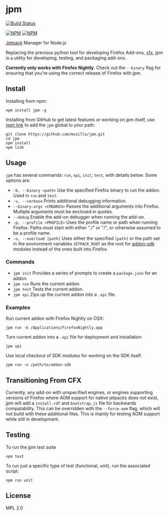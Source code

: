 jpm
===

[![Build Status](https://travis-ci.org/mozilla/jpm.png)](https://travis-ci.org/mozilla/jpm)

[![NPM](https://nodei.co/npm/jpm.png?stars&downloads)](https://nodei.co/npm/jpm/)
[![NPM](https://nodei.co/npm-dl/jpm.png)](https://nodei.co/npm/jpm)

[Jetpack](https://wiki.mozilla.org/Jetpack) Manager for Node.js

Replacing the previous python tool for developing Firefox Add-ons, [cfx](https://developer.mozilla.org/en-US/Add-ons/SDK/Tools/cfx), jpm is a utility for developing, testing, and packaging add-ons.

**Currently only works with Firefox Nightly**. Check out the `--binary` flag for ensuring that you're using the correct release of Firefox with jpm.

## Install

Installing from npm:

```
npm install jpm -g
```

Installing from GitHub to get latest features or working on jpm itself, use [npm link](https://www.npmjs.org/doc/cli/npm-link.html) to add the `jpm` global to your path:

```
git clone https://github.com/mozilla/jpm.git
cd jpm
npm install
npm link
```

## Usage

`jpm` has several commands: `run`, `xpi`, `init`, `test`, with details below. Some options are:

* `-b, --binary <path>` Use the specified Firefox binary to run the addon. Used in `run` and `test`.
* `-v, --verbose` Prints additional debugging information.
* `--binary-args <CMDARGS>` Passes the additional arguments into Firefox. Multiple arguments must be enclosed in quotes.
* `--debug` Enable the add-on debugger when running the add-on.
* `-p, --profile <PROFILE>` Uses the profile name or path when running Firefox. Paths must start with either "./" or "/", or otherwise assumed to be a profile name.
* `-o, --overload [path]` Uses either the specified `[path]` or the path set in the environment variables `JETPACK_ROOT` as the root for [addon-sdk](https://github.com/mozilla/addon-sdk) modules instead of the ones built into Firefox.

### Commands

* `jpm init` Provides a series of prompts to create a `package.json` for an addon.
* `jpm run` Runs the current addon.
* `jpm test` Tests the current addon.
* `jpm xpi` Zips up the current addon into a `.xpi` file.

### Examples

Run current addon with Firefox Nightly on OSX:

```
jpm run -b /Applications/FirefoxNightly.app
```

Turn current addon into a `.xpi` file for deployment and installation

```
jpm xpi
```

Use local checkout of SDK modules for working on the SDK itself.

```
jpm run -o /path/to/addon-sdk
```

## Transitioning From CFX

Currently, any add-on with unspecified engines, or engines supporting versions of Firefox where AOM support for native jetpacks does not exist, jpm will add a `install.rdf` and `bootstrap.js` file for backwards compatability. This can be overridden with the `--force-aom` flag, which will not build with these additional files. This is mainly for testing AOM support while still in development.


## Testing

To run the jpm test suite

```
npm test
```

To run just a specific type of test (functional, unit), run the associated script:

```
npm run unit
```

## License

MPL 2.0
